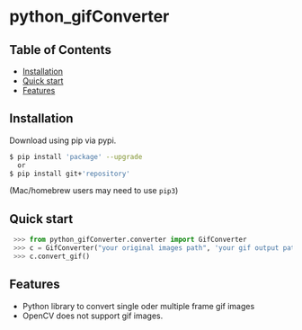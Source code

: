 # python_gifConverter

## Table of Contents
  * [Installation](#installation)
  * [Quick start](#quick-start)
  * [Features](#features)
  
## Installation

Download using pip via pypi.

```bash
$ pip install 'package' --upgrade
  or
$ pip install git+'repository'
```
(Mac/homebrew users may need to use ``pip3``)


## Quick start
```python
 >>> from python_gifConverter.converter import GifConverter
 >>> c = GifConverter("your original images path", 'your gif output path', (320,240))
 >>> c.convert_gif()
```

## Features
  * Python library to convert single oder multiple frame gif images
  * OpenCV does not support gif images.
